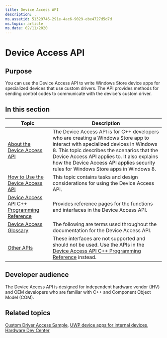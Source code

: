 ```yaml
---
title: Device Access API
description: .
ms.assetid: 51329746-291e-4ac6-9029-ebe4727d5d7d
ms.topic: article
ms.date: 02/11/2020
---
```


# Device Access API

## Purpose

You can use the Device Access API to write Windows Store device apps for specialized devices that use custom drivers. The API provides methods for sending control codes to communicate with the device's custom driver.

## In this section

| Topic | Description |
|---|---|
| [About the Device Access API](about-the-device-access-api.md)<br/> | The Device Access API is for C++ developers who are creating a Windows Store app to interact with specialized devices in Windows 8. This topic describes the scenarios that the Device Access API applies to. It also explains how the Device Access API applies security rules for Windows Store apps in Windows 8.<br/> |
| [How to Use the Device Access API](using-the-device-access-api.md)<br/> | This topic contains tasks and design considerations for using the Device Access API.<br/> |
| [Device Access API C++ Programming Reference](device-access-api-c---programming-reference.md)<br/> | Provides reference pages for the functions and interfaces in the Device Access API.<br/> |
| [Device Access Glossary](deviceaccess-glossary.md)<br/> | The following are terms used throughout the documentation for the Device Access API.<br/> |
| [Other APIs](other-apis.md)<br/> | These interfaces are not supported and should not be used. Use the APIs in the [Device Access API C++ Programming Reference](device-access-api-c---programming-reference.md) instead.<br/> |

## Developer audience

The Device Access API is designed for independent hardware vendor (IHV) and OEM developers who are familiar with C++ and Component Object Model (COM).

## Related topics

[Custom Driver Access Sample](https://github.com/microsoftarchive/msdn-code-gallery-microsoft/tree/411c271e537727d737a53fa2cbe99eaecac00cc0/Official%20Windows%20Platform%20Sample/Custom%20driver%20access%20sample), [UWP device apps for internal devices](/windows-hardware/drivers/devapps/uwp-device-apps-for-specialized-devices), [Hardware Dev Center](/windows/hardware/)
